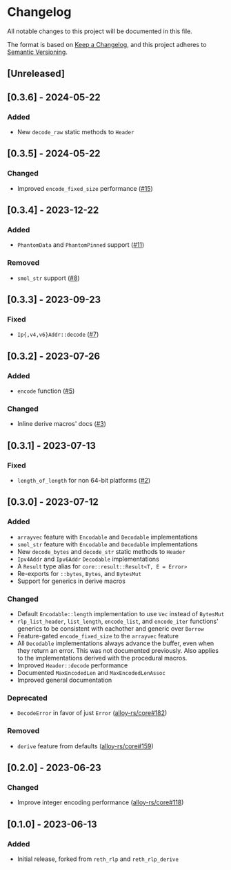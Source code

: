 # Changelog

All notable changes to this project will be documented in this file.

The format is based on [Keep a Changelog](https://keepachangelog.com/en/1.1.0/),
and this project adheres to [Semantic Versioning](https://semver.org/spec/v2.0.0.html).

## [Unreleased]

## [0.3.6] - 2024-05-22

### Added

- New `decode_raw` static methods to `Header`

## [0.3.5] - 2024-05-22

### Changed

- Improved `encode_fixed_size` performance ([#15])

[#15]: https://github.com/alloy-rs/rlp/pull/15

## [0.3.4] - 2023-12-22

### Added

- `PhantomData` and `PhantomPinned` support ([#11])

### Removed

- `smol_str` support ([#8])

[#8]: https://github.com/alloy-rs/rlp/pull/8
[#11]: https://github.com/alloy-rs/rlp/pull/11

## [0.3.3] - 2023-09-23

### Fixed

- `Ip{,v4,v6}Addr::decode` ([#7])

[#7]: https://github.com/alloy-rs/rlp/pull/7

## [0.3.2] - 2023-07-26

### Added

- `encode` function ([#5])

### Changed

- Inline derive macros' docs ([#3])

[#3]: https://github.com/alloy-rs/rlp/pull/3
[#5]: https://github.com/alloy-rs/rlp/pull/5

## [0.3.1] - 2023-07-13

### Fixed

- `length_of_length` for non 64-bit platforms ([#2])

[#2]: https://github.com/alloy-rs/rlp/pull/2

## [0.3.0] - 2023-07-12

### Added

- `arrayvec` feature with `Encodable` and `Decodable` implementations
- `smol_str` feature with `Encodable` and `Decodable` implementations
- New `decode_bytes` and `decode_str` static methods to `Header`
- `Ipv4Addr` and `Ipv6Addr` `Decodable` implementations
- A `Result` type alias for `core::result::Result<T, E = Error>`
- Re-exports for `::bytes`, `Bytes`, and `BytesMut`
- Support for generics in derive macros

### Changed

- Default `Encodable::length` implementation to use `Vec` instead of `BytesMut`
- `rlp_list_header`, `list_length`, `encode_list`, and `encode_iter` functions'
  generics to be consistent with eachother and generic over `Borrow`
- Feature-gated `encode_fixed_size` to the `arrayvec` feature
- All `Decodable` implementations always advance the buffer, even when they
  return an error. This was not documented previously. Also applies to the
  implementations derived with the procedural macros.
- Improved `Header::decode` performance
- Documented `MaxEncodedLen` and `MaxEncodedLenAssoc`
- Improved general documentation

### Deprecated

- `DecodeError` in favor of just `Error` ([alloy-rs/core#182])

### Removed

- `derive` feature from defaults ([alloy-rs/core#159])

[alloy-rs/core#159]: https://github.com/alloy-rs/core/pull/159
[alloy-rs/core#182]: https://github.com/alloy-rs/core/pull/182

## [0.2.0] - 2023-06-23

### Changed

- Improve integer encoding performance ([alloy-rs/core#118])

[alloy-rs/core#118]: https://github.com/alloy-rs/core/pull/118

## [0.1.0] - 2023-06-13

### Added

- Initial release, forked from `reth_rlp` and `reth_rlp_derive`
